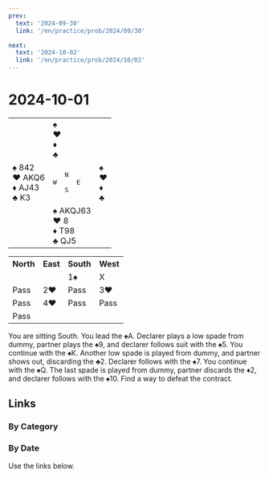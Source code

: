 ```yaml
---
prev:
  text: '2024-09-30'
  link: '/en/practice/prob/2024/09/30'

next:
  text: '2024-10-02'
  link: '/en/practice/prob/2024/10/02'
---
```


# 2024-10-01

<table class="deal">
	<tr>
		<td></td>
		<td>♠ <br>♥ <br>♦ <br>♣ </td>
		<td></td>
	</tr>
	<tr>
		<td>♠ 842<br>♥ AKQ6<br>♦ AJ43<br>♣ K3</td>
		<td><pre>   N<br>W     E<br>   S</pre></td>
		<td>♠ <br>♥ <br>♦ <br>♣ </td>
	</tr>
	<tr>
		<td></td>
		<td>♠ AKQJ63<br>♥ 8<br>♦ T98<br>♣ QJ5</td>
		<td></td>
	</tr>
</table>

<table class="auction">
	<tr>
		<th>North</th>
		<th>East</th>
		<th>South</th>
		<th>West</th>
	</tr>
	<tr>
		<td></td>
		<td></td>
		<td>1♠</td>
		<td>X</td>
	</tr>
	<tr>
		<td>Pass</td>
		<td>2♥</td>
		<td>Pass</td>
		<td>3♥</td>
	</tr>
	<tr>
		<td>Pass</td>
		<td>4♥</td>
		<td>Pass</td>
		<td>Pass</td>
	</tr>
	<tr>
		<td>Pass</td>
		<td></td>
		<td></td>
		<td></td>
	</tr>
</table>

You are sitting South. You lead the ♠A. Declarer plays a low spade from dummy, partner plays the ♠9, and declarer follows suit with the ♠5. You continue with the ♠K. Another low spade is played from dummy, and partner shows out, discarding the ♣2. Declarer follows with the ♠7. You continue with the ♠Q. The last spade is played from dummy, partner discards the ♦2, and declarer follows with the ♠10. Find a way to defeat the contract.

## Links

[<Badge type="tip" text="Check Solution"/>](/en/learning/prob/2024/10/01)

### By Category

[<Badge type="tip" text="<--"/>](/en/practice/prob/2024/09/24)
[<Badge type="tip" text="Calendar"/>](/en/practice/calendar/2024/10)
[<Badge type="info" text="-->"/>](/en/practice/prob/2024/10/05)

### By Date

Use the links below.